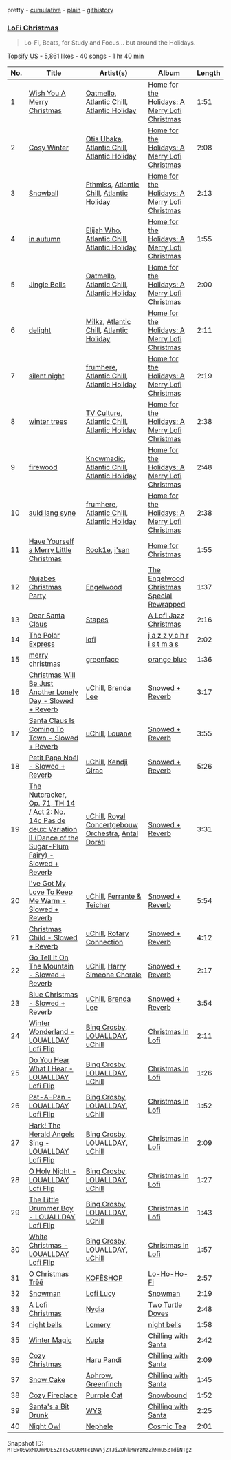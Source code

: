 pretty - [cumulative](/playlists/cumulative/6bvocDUOsyBDXvTWyQtvaH.md) - [plain](/playlists/plain/6bvocDUOsyBDXvTWyQtvaH) - [githistory](https://github.githistory.xyz/mackorone/spotify-playlist-archive/blob/main/playlists/plain/6bvocDUOsyBDXvTWyQtvaH)

### [LoFi Christmas](https://open.spotify.com/playlist/6bvocDUOsyBDXvTWyQtvaH)

> Lo\-Fi, Beats, for Study and Focus..\. but around the Holidays.

[Topsify US](https://open.spotify.com/user/warnermusicus) - 5,861 likes - 40 songs - 1 hr 40 min

| No. | Title | Artist(s) | Album | Length |
|---|---|---|---|---|
| 1 | [Wish You A Merry Christmas](https://open.spotify.com/track/3HhGtO4BESh5WanWEhiqVl) | [Oatmello](https://open.spotify.com/artist/0YAkOkbeAPiS35qyouiM4O), [Atlantic Chill](https://open.spotify.com/artist/0IgHIEE4S1p89l6xs28SlP), [Atlantic Holiday](https://open.spotify.com/artist/5D9NYfOaGxFKCalJIeia1N) | [Home for the Holidays: A Merry Lofi Christmas](https://open.spotify.com/album/2RUU51kGbkCdo6j6alIp96) | 1:51 |
| 2 | [Cosy Winter](https://open.spotify.com/track/0o6nr0j7CeA6b2AzVjVaX0) | [Otis Ubaka](https://open.spotify.com/artist/1YreDOGr8en691i5jQJJMK), [Atlantic Chill](https://open.spotify.com/artist/0IgHIEE4S1p89l6xs28SlP), [Atlantic Holiday](https://open.spotify.com/artist/5D9NYfOaGxFKCalJIeia1N) | [Home for the Holidays: A Merry Lofi Christmas](https://open.spotify.com/album/2RUU51kGbkCdo6j6alIp96) | 2:08 |
| 3 | [Snowball](https://open.spotify.com/track/5yHoUhofczKCQjIDzZ1az6) | [Fthmlss](https://open.spotify.com/artist/7v0VFJ0OHoYAVJ3F9Iapv3), [Atlantic Chill](https://open.spotify.com/artist/0IgHIEE4S1p89l6xs28SlP), [Atlantic Holiday](https://open.spotify.com/artist/5D9NYfOaGxFKCalJIeia1N) | [Home for the Holidays: A Merry Lofi Christmas](https://open.spotify.com/album/2RUU51kGbkCdo6j6alIp96) | 2:13 |
| 4 | [in autumn](https://open.spotify.com/track/6PkxWWd10QYyfg5oeGwW4U) | [Elijah Who](https://open.spotify.com/artist/2b0aKuno01NxPWVCUVIEc8), [Atlantic Chill](https://open.spotify.com/artist/0IgHIEE4S1p89l6xs28SlP), [Atlantic Holiday](https://open.spotify.com/artist/5D9NYfOaGxFKCalJIeia1N) | [Home for the Holidays: A Merry Lofi Christmas](https://open.spotify.com/album/2RUU51kGbkCdo6j6alIp96) | 1:55 |
| 5 | [Jingle Bells](https://open.spotify.com/track/08yknIZyCXDvojLz8WLxrq) | [Oatmello](https://open.spotify.com/artist/0YAkOkbeAPiS35qyouiM4O), [Atlantic Chill](https://open.spotify.com/artist/0IgHIEE4S1p89l6xs28SlP), [Atlantic Holiday](https://open.spotify.com/artist/5D9NYfOaGxFKCalJIeia1N) | [Home for the Holidays: A Merry Lofi Christmas](https://open.spotify.com/album/2RUU51kGbkCdo6j6alIp96) | 2:00 |
| 6 | [delight](https://open.spotify.com/track/1muCDhe6d8Py4Ev2TvPsB0) | [Milkz](https://open.spotify.com/artist/5z1ToudFpZeaJhHVhRekvi), [Atlantic Chill](https://open.spotify.com/artist/0IgHIEE4S1p89l6xs28SlP), [Atlantic Holiday](https://open.spotify.com/artist/5D9NYfOaGxFKCalJIeia1N) | [Home for the Holidays: A Merry Lofi Christmas](https://open.spotify.com/album/2RUU51kGbkCdo6j6alIp96) | 2:11 |
| 7 | [silent night](https://open.spotify.com/track/1SRAAoHpzHZ9MMHaDuaBmN) | [frumhere](https://open.spotify.com/artist/21Aa8MX3PsrO03NgH3TZGy), [Atlantic Chill](https://open.spotify.com/artist/0IgHIEE4S1p89l6xs28SlP), [Atlantic Holiday](https://open.spotify.com/artist/5D9NYfOaGxFKCalJIeia1N) | [Home for the Holidays: A Merry Lofi Christmas](https://open.spotify.com/album/2RUU51kGbkCdo6j6alIp96) | 2:19 |
| 8 | [winter trees](https://open.spotify.com/track/2yZ8CyFUJK3E5d9NVNHoSh) | [TV Culture](https://open.spotify.com/artist/4SMpfT0gDr82P6jyWArDve), [Atlantic Chill](https://open.spotify.com/artist/0IgHIEE4S1p89l6xs28SlP), [Atlantic Holiday](https://open.spotify.com/artist/5D9NYfOaGxFKCalJIeia1N) | [Home for the Holidays: A Merry Lofi Christmas](https://open.spotify.com/album/2RUU51kGbkCdo6j6alIp96) | 2:38 |
| 9 | [firewood](https://open.spotify.com/track/4gi42PcATnb4f9xnY8YYPG) | [Knowmadic](https://open.spotify.com/artist/0HcyeAioEKhfwVcJAoyN36), [Atlantic Chill](https://open.spotify.com/artist/0IgHIEE4S1p89l6xs28SlP), [Atlantic Holiday](https://open.spotify.com/artist/5D9NYfOaGxFKCalJIeia1N) | [Home for the Holidays: A Merry Lofi Christmas](https://open.spotify.com/album/2RUU51kGbkCdo6j6alIp96) | 2:48 |
| 10 | [auld lang syne](https://open.spotify.com/track/5JgQ6HXVnMhog0HP97OKKt) | [frumhere](https://open.spotify.com/artist/21Aa8MX3PsrO03NgH3TZGy), [Atlantic Chill](https://open.spotify.com/artist/0IgHIEE4S1p89l6xs28SlP), [Atlantic Holiday](https://open.spotify.com/artist/5D9NYfOaGxFKCalJIeia1N) | [Home for the Holidays: A Merry Lofi Christmas](https://open.spotify.com/album/2RUU51kGbkCdo6j6alIp96) | 2:38 |
| 11 | [Have Yourself a Merry Little Christmas](https://open.spotify.com/track/63R9mcsJilIGl2J3RhV51y) | [Rook1e](https://open.spotify.com/artist/5NlA3ayVBDY3uDCCEZ1dID), [j'san](https://open.spotify.com/artist/5iMUho98faEp2w6j5p44PH) | [Home for Christmas](https://open.spotify.com/album/2tMEEVhJ7i6NGRDTKxhg2T) | 1:55 |
| 12 | [Nujabes Christmas Party](https://open.spotify.com/track/5y11yVtii5tzfBRbgcc8fs) | [Engelwood](https://open.spotify.com/artist/7rgCh0Go1ezmcV75kXQM2T) | [The Engelwood Christmas Special Rewrapped](https://open.spotify.com/album/0bfOqXk3H5wqzpBizvUhRG) | 1:37 |
| 13 | [Dear Santa Claus](https://open.spotify.com/track/4vhAcTSD4Cw8vXjtxcmuzB) | [Stapes](https://open.spotify.com/artist/4ON4zcOAOAY55jGZUEb1Wb) | [A Lofi Jazz Christmas](https://open.spotify.com/album/0R5QjKFNUVGMjeH4YIUVca) | 2:16 |
| 14 | [The Polar Express](https://open.spotify.com/track/25bA87CGHB5I8zv0a8OZPB) | [lofi](https://open.spotify.com/artist/6AQ46ZELHFOGM8YAVjMmT9) | [j a z z y c h r i s t m a s](https://open.spotify.com/album/0JIrhVD0jRVx4yxoneaIms) | 2:02 |
| 15 | [merry christmas](https://open.spotify.com/track/0b68v7CtjEcjTCHUjOnhmD) | [greenface](https://open.spotify.com/artist/2aTEuIyczpLxQw9I0UiEFL) | [orange blue](https://open.spotify.com/album/3ThHnxWZkHeOUmGNOzPxEW) | 1:36 |
| 16 | [Christmas Will Be Just Another Lonely Day \- Slowed + Reverb](https://open.spotify.com/track/3bBsft9Ta258CrDfFzKh9Y) | [uChill](https://open.spotify.com/artist/7tG1DhpZCWx7wvgNqC73ce), [Brenda Lee](https://open.spotify.com/artist/4cPHsZM98sKzmV26wlwD2W) | [Snowed + Reverb](https://open.spotify.com/album/0bYKjKidJWDqlvmBSbiLiT) | 3:17 |
| 17 | [Santa Claus Is Coming To Town \- Slowed + Reverb](https://open.spotify.com/track/1awj8VEKRdOVPkPU6GFenL) | [uChill](https://open.spotify.com/artist/7tG1DhpZCWx7wvgNqC73ce), [Louane](https://open.spotify.com/artist/7wjeXCtRND2ZdKfMJFu6JC) | [Snowed + Reverb](https://open.spotify.com/album/0bYKjKidJWDqlvmBSbiLiT) | 3:55 |
| 18 | [Petit Papa Noël \- Slowed + Reverb](https://open.spotify.com/track/2lJkXvnvnxaUiWoz3o7Y3O) | [uChill](https://open.spotify.com/artist/7tG1DhpZCWx7wvgNqC73ce), [Kendji Girac](https://open.spotify.com/artist/4IS4EyXNmiI2w5SRCjMtEF) | [Snowed + Reverb](https://open.spotify.com/album/0bYKjKidJWDqlvmBSbiLiT) | 5:26 |
| 19 | [The Nutcracker, Op\. 71, TH 14 / Act 2: No\. 14c Pas de deux: Variation II \(Dance of the Sugar\-Plum Fairy\) \- Slowed + Reverb](https://open.spotify.com/track/3nMJnAXyc6KfD29RHaDft6) | [uChill](https://open.spotify.com/artist/7tG1DhpZCWx7wvgNqC73ce), [Royal Concertgebouw Orchestra](https://open.spotify.com/artist/2HqNckz4bPVT37fWkhugTZ), [Antal Doráti](https://open.spotify.com/artist/3kBrUZAp2FVhkN5bcTu0QL) | [Snowed + Reverb](https://open.spotify.com/album/0bYKjKidJWDqlvmBSbiLiT) | 3:31 |
| 20 | [I've Got My Love To Keep Me Warm \- Slowed + Reverb](https://open.spotify.com/track/4vGZGyb9S9dgp3ZfqBtihl) | [uChill](https://open.spotify.com/artist/7tG1DhpZCWx7wvgNqC73ce), [Ferrante & Teicher](https://open.spotify.com/artist/17rSwcIT9qu1OybU1lReJB) | [Snowed + Reverb](https://open.spotify.com/album/0bYKjKidJWDqlvmBSbiLiT) | 5:54 |
| 21 | [Christmas Child \- Slowed + Reverb](https://open.spotify.com/track/6u8AaRcAZxuG3BwQecclxm) | [uChill](https://open.spotify.com/artist/7tG1DhpZCWx7wvgNqC73ce), [Rotary Connection](https://open.spotify.com/artist/3dGTi4MZZo4zXdQaKAS1va) | [Snowed + Reverb](https://open.spotify.com/album/0bYKjKidJWDqlvmBSbiLiT) | 4:12 |
| 22 | [Go Tell It On The Mountain \- Slowed + Reverb](https://open.spotify.com/track/0vKlprSCpzHKHzDLTThA8J) | [uChill](https://open.spotify.com/artist/7tG1DhpZCWx7wvgNqC73ce), [Harry Simeone Chorale](https://open.spotify.com/artist/30orN5PtRhj9fN2Myr8HKV) | [Snowed + Reverb](https://open.spotify.com/album/0bYKjKidJWDqlvmBSbiLiT) | 2:17 |
| 23 | [Blue Christmas \- Slowed + Reverb](https://open.spotify.com/track/6ibPr1Qwvhs7X1kMWSTIat) | [uChill](https://open.spotify.com/artist/7tG1DhpZCWx7wvgNqC73ce), [Brenda Lee](https://open.spotify.com/artist/4cPHsZM98sKzmV26wlwD2W) | [Snowed + Reverb](https://open.spotify.com/album/0bYKjKidJWDqlvmBSbiLiT) | 3:54 |
| 24 | [Winter Wonderland \- LOUALLDAY Lofi Flip](https://open.spotify.com/track/7wYEMHnKYNqIMxDmJL8l4n) | [Bing Crosby](https://open.spotify.com/artist/6ZjFtWeHP9XN7FeKSUe80S), [LOUALLDAY](https://open.spotify.com/artist/5t6GZtOQUoSS5OB0zmZUhm), [uChill](https://open.spotify.com/artist/7tG1DhpZCWx7wvgNqC73ce) | [Christmas In Lofi](https://open.spotify.com/album/6s9zLtHkSyMt3zkh1gFNuZ) | 2:11 |
| 25 | [Do You Hear What I Hear \- LOUALLDAY Lofi Flip](https://open.spotify.com/track/01OpxtVxRPdREajV7rOoxm) | [Bing Crosby](https://open.spotify.com/artist/6ZjFtWeHP9XN7FeKSUe80S), [LOUALLDAY](https://open.spotify.com/artist/5t6GZtOQUoSS5OB0zmZUhm), [uChill](https://open.spotify.com/artist/7tG1DhpZCWx7wvgNqC73ce) | [Christmas In Lofi](https://open.spotify.com/album/6s9zLtHkSyMt3zkh1gFNuZ) | 1:26 |
| 26 | [Pat\-A\-Pan \- LOUALLDAY Lofi Flip](https://open.spotify.com/track/61Wt3PGtbe32HYBAYxFHQc) | [Bing Crosby](https://open.spotify.com/artist/6ZjFtWeHP9XN7FeKSUe80S), [LOUALLDAY](https://open.spotify.com/artist/5t6GZtOQUoSS5OB0zmZUhm), [uChill](https://open.spotify.com/artist/7tG1DhpZCWx7wvgNqC73ce) | [Christmas In Lofi](https://open.spotify.com/album/6s9zLtHkSyMt3zkh1gFNuZ) | 1:52 |
| 27 | [Hark! The Herald Angels Sing \- LOUALLDAY Lofi Flip](https://open.spotify.com/track/3pHKOEfHHewudD2QNALzxz) | [Bing Crosby](https://open.spotify.com/artist/6ZjFtWeHP9XN7FeKSUe80S), [LOUALLDAY](https://open.spotify.com/artist/5t6GZtOQUoSS5OB0zmZUhm), [uChill](https://open.spotify.com/artist/7tG1DhpZCWx7wvgNqC73ce) | [Christmas In Lofi](https://open.spotify.com/album/6s9zLtHkSyMt3zkh1gFNuZ) | 2:09 |
| 28 | [O Holy Night \- LOUALLDAY Lofi Flip](https://open.spotify.com/track/4zxfVkTZGVB9suzU26sPvB) | [Bing Crosby](https://open.spotify.com/artist/6ZjFtWeHP9XN7FeKSUe80S), [LOUALLDAY](https://open.spotify.com/artist/5t6GZtOQUoSS5OB0zmZUhm), [uChill](https://open.spotify.com/artist/7tG1DhpZCWx7wvgNqC73ce) | [Christmas In Lofi](https://open.spotify.com/album/6s9zLtHkSyMt3zkh1gFNuZ) | 1:27 |
| 29 | [The Little Drummer Boy \- LOUALLDAY Lofi Flip](https://open.spotify.com/track/6sufXyokCJgkXKeySyfolN) | [Bing Crosby](https://open.spotify.com/artist/6ZjFtWeHP9XN7FeKSUe80S), [LOUALLDAY](https://open.spotify.com/artist/5t6GZtOQUoSS5OB0zmZUhm), [uChill](https://open.spotify.com/artist/7tG1DhpZCWx7wvgNqC73ce) | [Christmas In Lofi](https://open.spotify.com/album/6s9zLtHkSyMt3zkh1gFNuZ) | 1:43 |
| 30 | [White Christmas \- LOUALLDAY Lofi Flip](https://open.spotify.com/track/4XYKwuLc6ycLXdVXuZCd7c) | [Bing Crosby](https://open.spotify.com/artist/6ZjFtWeHP9XN7FeKSUe80S), [LOUALLDAY](https://open.spotify.com/artist/5t6GZtOQUoSS5OB0zmZUhm), [uChill](https://open.spotify.com/artist/7tG1DhpZCWx7wvgNqC73ce) | [Christmas In Lofi](https://open.spotify.com/album/6s9zLtHkSyMt3zkh1gFNuZ) | 1:57 |
| 31 | [O Christmas Trēē](https://open.spotify.com/track/7BQu5Zz9lrB191ZMvl0Fq3) | [KOFĒSHOP](https://open.spotify.com/artist/5c4d9QG7fbjcTj24vaUBZ5) | [Lo\-Ho\-Ho\-Fi](https://open.spotify.com/album/5AHQTYvPX19HDZNJUm7AmX) | 2:57 |
| 32 | [Snowman](https://open.spotify.com/track/43sI1rcR1nJ6Xq2YXr18ix) | [Lofi Lucy](https://open.spotify.com/artist/2oIGzku5w8Rj3SOFLhShBO) | [Snowman](https://open.spotify.com/album/7gfaWpaZlmHT47JLL9iHpB) | 2:19 |
| 33 | [A Lofi Christmas](https://open.spotify.com/track/12ajoxiqK9Pip1lI6Ewrye) | [Nydia](https://open.spotify.com/artist/4OFZyUhVwfmPVGd6Bw0N6q) | [Two Turtle Doves](https://open.spotify.com/album/7lGovFUngwaXIVhcN7wlQb) | 2:48 |
| 34 | [night bells](https://open.spotify.com/track/5wXv9gdno0D2wls7Uofbul) | [Lomery](https://open.spotify.com/artist/6MJePaEUCor6hhvc0Pjxgj) | [night bells](https://open.spotify.com/album/4SIPC9cuoMfKJRySmtqIcI) | 1:58 |
| 35 | [Winter Magic](https://open.spotify.com/track/0cGzwpykgJQig8zN8SyWPv) | [Kupla](https://open.spotify.com/artist/7daSp9zXk1dmqNxwKFkL35) | [Chilling with Santa](https://open.spotify.com/album/0aI6jZpSRIynyq4ljMMjPl) | 2:42 |
| 36 | [Cozy Christmas](https://open.spotify.com/track/4wqYyc6Jjv0zuUgV9CdCFy) | [Haru Pandi](https://open.spotify.com/artist/58qAcScNzgiOslgGsv9In9) | [Chilling with Santa](https://open.spotify.com/album/0aI6jZpSRIynyq4ljMMjPl) | 2:09 |
| 37 | [Snow Cake](https://open.spotify.com/track/4O5GCSIkMB5LklWaOUf2VZ) | [Aphrow](https://open.spotify.com/artist/5r6e4n1Ux36kMlRJSqeMPr), [Greenfinch](https://open.spotify.com/artist/7bjnkMztY48CVSiBUaZOCN) | [Chilling with Santa](https://open.spotify.com/album/0aI6jZpSRIynyq4ljMMjPl) | 1:45 |
| 38 | [Cozy Fireplace](https://open.spotify.com/track/6l29buL3HPRKy36vzDuNJp) | [Purrple Cat](https://open.spotify.com/artist/73aKnLT4O8G2pBEfdlQzrE) | [Snowbound](https://open.spotify.com/album/6joo22r88KqXxvOgEORO9R) | 1:52 |
| 39 | [Santa's a Bit Drunk](https://open.spotify.com/track/4BH5EayAmND7PHgSAWp1gz) | [WYS](https://open.spotify.com/artist/2CiO7xWdwPMDlVwlt9qa1f) | [Chilling with Santa](https://open.spotify.com/album/0aI6jZpSRIynyq4ljMMjPl) | 2:25 |
| 40 | [Night Owl](https://open.spotify.com/track/3t9EVEYrWEo9jnYzuK5ZGI) | [Nephele](https://open.spotify.com/artist/3LT1YUHdetgIEclHsGn4Hs) | [Cosmic Tea](https://open.spotify.com/album/6JepTumzo8hBBQIP33Blnf) | 2:01 |

Snapshot ID: `MTExOSwxMDJmMDE5ZTc5ZGU0MTc1NWNjZTJiZDhkMWYzMzZhNmU5ZTdiNTg2`
